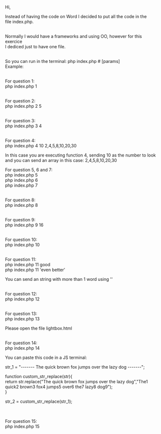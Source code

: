 Hi,

Instead of having the code on Word I decided to put all the code in the <br />
file index.php.<br /><br />

Normally I would have a frameworks and using OO, however for this exercice <br />
I dediced just to have one file.<br /><br />

So you can run in the terminal: php index.php # [params] <br />
Example:<br /><br />

For question 1: <br />
php index.php 1
<br /><br />

For question 2: <br />
php index.php 2 5
<br /><br />

For question 3: <br />
php index.php 3 4
<br /><br />

For question 4: <br />
php index.php 4 10 2,4,5,8,10,20,30<br />

In this case you are executing function 4, sending 10 as the number to look<br />
and you can send an array in this case: 2,4,5,8,10,20,30<br />


For question 5, 6 and 7: <br />
php index.php 5<br />
php index.php 6<br />
php index.php 7<br />
<br />

For question 8: <br />
php index.php 8
<br /><br />

For question 9: <br />
php index.php 9 16
<br /><br />

For question 10: <br />
php index.php 10
<br /><br />

For question 11: <br />
php index.php 11 good<br />
php index.php 11 'even better'<br />

You can send an string with more than 1 word using ''<br />

<br />
For question 12: <br />
php index.php 12
<br /><br />

For question 13: <br />
php index.php 13 <br />

Please open the file lightbox.html <br />
<br />

For question 14: <br />
php index.php 14<br />

You can paste this code in a JS terminal:<br />

str_1 = "------- The quick brown fox jumps over the lazy dog -------";			<br />

function custom_str_replace(str){ <br />
return str.replace("The quick brown fox jumps over the lazy dog","The1 quick2 brown3 fox4 jumps5 over6 the7 lazy8 dog9");<br />
}<br />

str_2 = custom_str_replace(str_1);<br />

<br /><br />
For question 15: <br />
php index.php 15